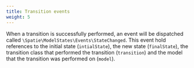 ```yaml
---
title: Transition events
weight: 5
---
```


When a transition is successfully performed, an event will be dispatched called `\Spatie\ModelStates\Events\StateChanged`. This event hold references to the initial state (`intialState`), the new state (`finalState`), the transition class that performed the transition (`transition`) and the model that the transition was performed on (`model`). 
